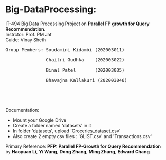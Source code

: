 # Big-DataProcessing:
IT-494 Big Data Processing Project on **Parallel FP growth for Query Recommendation**.<br>
Instrctor: Prof. PM Jat<br>
Guide: Vinay Sheth
<pre>
Group Members: Soudamini Kidambi (202003011)<br>
               Chaitri Gudhka    (202003022)<br>
               Binal Patel       (202003035)<br>
               Bhavajna Kallakuri (202003046)<br>
 </pre>       
 <br>
 
 Documentation:<br>
 - Mount your Google Drive
 - Create a folder named 'datasets' in it
 - In folder 'datasets', upload 'Groceries_dataset.csv'
 - Also create 2 empty csv files : 'GLIST.csv' and 'Transactions.csv'
 
 
 
Primary Reference: **PFP: Parallel FP-Growth for Query Recommendation** by **Haoyuan Li**, **Yi Wang**, **Dong Zhang**, **Ming Zhang**, **Edward Chang**
